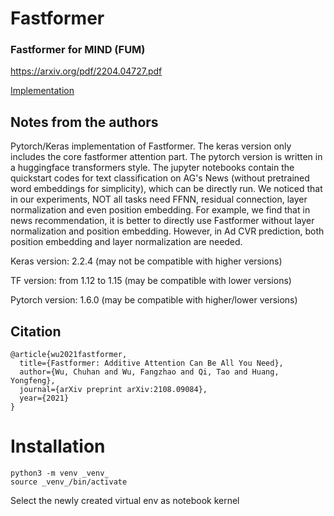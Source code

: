 # Fastformer

### Fastformer for MIND (FUM)

https://arxiv.org/pdf/2204.04727.pdf

[Implementation](https://github.com/taoqi98/FUM)

## Notes from the authors

Pytorch/Keras implementation of Fastformer. The keras version only includes the core fastformer attention part. The pytorch version is written in a huggingface transformers style. The jupyter notebooks contain the quickstart codes for text classification on AG's News (without pretrained word embeddings for simplicity), which can be directly run.  We noticed that in our experiments, NOT all tasks need FFNN, residual connection, layer normalization and even position embedding. For example, we find that in news recommendation, it is better to directly use Fastformer without layer normalization and position embedding. However, in Ad CVR prediction, both position embedding and layer normalization are needed.

Keras version: 2.2.4 (may not be compatible with higher versions)

TF version: from 1.12 to 1.15 (may be compatible with lower versions)

Pytorch version: 1.6.0 (may be compatible with higher/lower versions)

## Citation
```
@article{wu2021fastformer,
  title={Fastformer: Additive Attention Can Be All You Need},
  author={Wu, Chuhan and Wu, Fangzhao and Qi, Tao and Huang, Yongfeng},
  journal={arXiv preprint arXiv:2108.09084},
  year={2021}
}
```

# Installation

```
python3 -m venv _venv_
source _venv_/bin/activate
```

Select the newly created virtual env as notebook kernel
